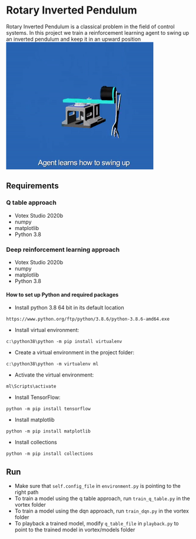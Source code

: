 # Rotary Inverted Pendulum
Rotary Inverted Pendulum is a classical problem in the field of control systems. 
In this project we train a reinforcement learning agent to swing up an inverted pendulum and keep it in an upward position
![Rotary Inverted Pendulum](media/inverted_pendulum.gif)

## Requirements
### Q table approach
- Votex Studio 2020b
- numpy
- matplotlib
- Python 3.8 
### Deep reinforcement learning approach
- Votex Studio 2020b
- numpy
- matplotlib
- Python 3.8
#### How to set up Python and required packages
- Install python 3.8 64 bit in its default location
```
https://www.python.org/ftp/python/3.8.6/python-3.8.6-amd64.exe
```

- Install virtual environment: 
```
c:\python38\python -m pip install virtualenv
```

- Create a virtual environment in the project folder:
```
c:\python38\python -m virtualenv ml
```

- Activate the virtual environment:
```
ml\Scripts\activate
```

- Install TensorFlow:
```
python -m pip install tensorflow
```

- Install matplotlib
```
python -m pip install matplotlib
```

- Install collections
```
python -m pip install collections
```



## Run
- Make sure that ```self.config_file``` in ```environment.py``` is pointing to the right path
- To train a model using the q table approach, run ```train_q_table.py``` in the vortex folder
- To train a model using the dqn approach, run ```train_dqn.py``` in the vortex folder
- To playback a trained model, modify ```q_table_file``` in ```playback.py``` to point to the trained model in vortex/models folder



